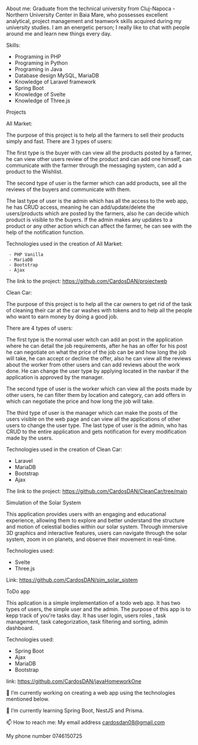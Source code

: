 About me:
  Graduate from the technical university from Cluj-Napoca - Northern University Center in Baia Mare, who possesses excellent analytical, project management and teamwork skills acquired during my university studies. I am an energetic person; I really like to chat with people around me and learn new things every day.

Skills:
- Programing in PHP
- Programing in Python
- Programing in Java
- Database design MySQL, MariaDB
- Knowledge of Laravel framework
- Spring Boot
- Knowledge of Svelte 
- Knowledge of Three.js

Projects

All Market:

  The purpose of this project is to help all the farmers to sell their products simply and fast. 
There are 3 types of users:

  The first type is the buyer with can view all the products posted by a farmer, he can view other users review of the product and can add one himself, can communicate with the farmer through the messaging system, can add a product to the Wishlist.
  
  The second type of user is the farmer which can add products, see all the reviews of the buyers and communicate with them.
  
  The last type of user is the admin which has all the access to the web app, he has CRUD access, meaning he can add/update/delete the users/products which are posted by the farmers, also he can decide which product is visible to the buyers. If the admin makes any updates to a product or any other action which can affect the farmer, he can see with the help of the notification function. 
  
  Technologies used in the creation of All Market:
  
     - PHP Vanilla
     - MariaDB
     - Bootstrap
     - Ajax
     
The link to the project: https://github.com/CardosDAN/proiectweb

Clean Car:

  The purpose of this project is to help all the car owners to get rid of the task of cleaning their car at the car washes with tokens and to help all the people who want to earn money by doing a good job.
   
   There are 4 types of users:
  
  The first type is the normal user witch can add an post in the application where he can detail the job requirements, after he has an offer for his post he can negotiate on what the price of the job can be and how long the job will take, he can accept or decline the offer, also he can view all the reviews about the worker from other users and can add reviews about the work done. He can change the user type by applying located in the navbar if the application is approved by the manager.
   
   The second type of user is the worker which can view all the posts made by other users, he can filter them by location and category, can add offers in which can negotiate the price and how long the job will take.
  
  The third type of user is the manager which can make the posts of the users visible on the web page and can view all the applications of other users to change the user type.
  The last type of user is the admin, who has CRUD to the entire application and gets notification for every modification made by the users.
  
  Technologies used in the creation of Clean Car:
  - Laravel
  - MariaDB
  - Bootstrap
  - Ajax
  
 The link to the project: https://github.com/CardosDAN/CleanCar/tree/main

Simulation of the Solar System

This application provides users with an engaging and educational experience, allowing them to explore and better understand the structure and motion of celestial bodies within our solar system. Through immersive 3D graphics and interactive features, users can navigate through the solar system, zoom in on planets, and observe their movement in real-time. 

Technologies used:
- Svelte
- Three.js

Link: https://github.com/CardosDAN/sim_solar_sistem

ToDo app

This aplication is a simple implementation of a todo web app. It has two types of users, the simple user and the admin. The purpose of this app is to kepp track of you're tasks day. It has user login, users roles , task management, task categorization, task filtering and sorting, admin dashboard.

Technologies used:
- Spring Boot
- Ajax
- MariaDB
- Bootstrap

link: https://github.com/CardosDAN/javaHomeworkOne
 
🔭 I’m currently working on creating a web app using the technologies mentioned below.
 
🌱 I’m currently learning Spring Boot, NestJS and Prisma.

📫 How to reach me:
My email address cardosdan08@gmail.com

My phone number 0746150725
